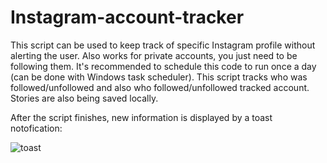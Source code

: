 # Instagram-account-tracker
This script can be used to keep track of specific Instagram profile without alerting the user. Also works for private accounts, you just need to be following them.
It's recommended to schedule this code to run once a day (can be done with Windows task scheduler).
This script tracks who was followed/unfollowed and also who followed/unfollowed tracked account.
Stories are also being saved locally.


After the script finishes, new information is displayed by a toast notofication:

![toast](https://user-images.githubusercontent.com/67233864/147259309-b535ef61-4a0d-4496-85ca-6c24ff6c8be1.png)
